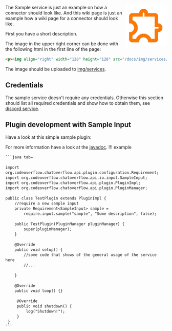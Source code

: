 <p><img align="right" width="128" height="128" src="/docs/img/services/sample-material-icon.png"></p>

The Sample service is just an example on how a connector should look like.
And this wiki page is just an example how a wiki page for a connector should look like.

First you have a short description.

The image in the upper right corner can be done with the following html in the first line of the page:
```html
<p><img align="right" width="128" height="128" src="/docs/img/services/sample-material-icon.png"></p>
```
The image should be uploaded to [img/services](https://github.com/codeoverflow-org/chatoverflow-wiki/tree/master/img/services).

## Credentials

The sample service doesn't require any credentials.
Otherwise this section should list all required credentials and show how to obtain them, see [discord service](/docs/services/Discord.md).

## Plugin development with Sample Input
Have a look at this simple sample plugin:

For more information have a look at the [javadoc](http://docs.codeoverflow.org/chatoverflow-api/org/codeoverflow/chatoverflow/api/io/input/SampleInput.html).
!!! example 
    
    ```java tab=
    
    import org.codeoverflow.chatoverflow.api.plugin.configuration.Requirement;
    import org.codeoverflow.chatoverflow.api.io.input.SampleInput;
    import org.codeoverflow.chatoverflow.api.plugin.PluginImpl;
    import org.codeoverflow.chatoverflow.api.plugin.PluginManager;
    
    public class TestPlugin extends PluginImpl {
        //require a new sample input
        private Requirement<SampleInput> sample = 
            require.input.sample("sample", "Some description", false);
        
        public TestPlugin(PluginManager pluginManager) {
            super(pluginManager);
        }
        
        @Override
        public void setup() {
            //some code that shows of the general usage of the service here
            //...
    
        }
        
        @Override
        public void loop() {}
         
         @Override 
         public void shutdown() {
             log("Shutdown!");
         }
     }
    ```